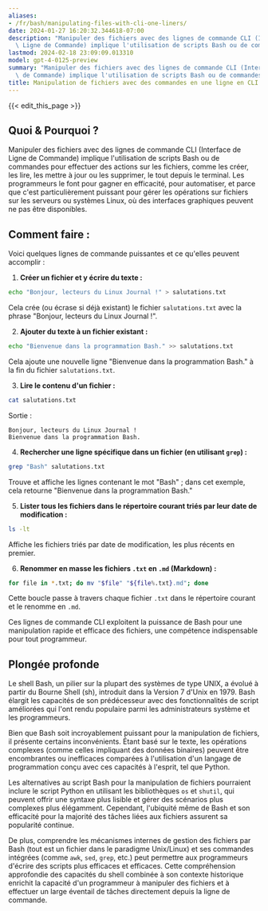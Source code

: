 ```yaml
---
aliases:
- /fr/bash/manipulating-files-with-cli-one-liners/
date: 2024-01-27 16:20:32.344618-07:00
description: "Manipuler des fichiers avec des lignes de commande CLI (Interface de\
  \ Ligne de Commande) implique l'utilisation de scripts Bash ou de commandes pour\u2026"
lastmod: 2024-02-18 23:09:09.013310
model: gpt-4-0125-preview
summary: "Manipuler des fichiers avec des lignes de commande CLI (Interface de Ligne\
  \ de Commande) implique l'utilisation de scripts Bash ou de commandes pour\u2026"
title: Manipulation de fichiers avec des commandes en une ligne en CLI
---
```


{{< edit_this_page >}}

## Quoi & Pourquoi ?

Manipuler des fichiers avec des lignes de commande CLI (Interface de Ligne de Commande) implique l'utilisation de scripts Bash ou de commandes pour effectuer des actions sur les fichiers, comme les créer, les lire, les mettre à jour ou les supprimer, le tout depuis le terminal. Les programmeurs le font pour gagner en efficacité, pour automatiser, et parce que c'est particulièrement puissant pour gérer les opérations sur fichiers sur les serveurs ou systèmes Linux, où des interfaces graphiques peuvent ne pas être disponibles.

## Comment faire :

Voici quelques lignes de commande puissantes et ce qu'elles peuvent accomplir :

1. **Créer un fichier et y écrire du texte :**
```Bash
echo "Bonjour, lecteurs du Linux Journal !" > salutations.txt
```
Cela crée (ou écrase si déjà existant) le fichier `salutations.txt` avec la phrase "Bonjour, lecteurs du Linux Journal !".

2. **Ajouter du texte à un fichier existant :** 
```Bash
echo "Bienvenue dans la programmation Bash." >> salutations.txt
```
Cela ajoute une nouvelle ligne "Bienvenue dans la programmation Bash." à la fin du fichier `salutations.txt`.

3. **Lire le contenu d'un fichier :**
```Bash
cat salutations.txt
```
Sortie :
```
Bonjour, lecteurs du Linux Journal !
Bienvenue dans la programmation Bash.
```

4. **Rechercher une ligne spécifique dans un fichier (en utilisant `grep`) :**
```Bash
grep "Bash" salutations.txt
```
Trouve et affiche les lignes contenant le mot "Bash" ; dans cet exemple, cela retourne "Bienvenue dans la programmation Bash."

5. **Lister tous les fichiers dans le répertoire courant triés par leur date de modification :**
```Bash
ls -lt
```
Affiche les fichiers triés par date de modification, les plus récents en premier.

6. **Renommer en masse les fichiers `.txt` en `.md` (Markdown) :**
```Bash
for file in *.txt; do mv "$file" "${file%.txt}.md"; done
```
Cette boucle passe à travers chaque fichier `.txt` dans le répertoire courant et le renomme en `.md`.

Ces lignes de commande CLI exploitent la puissance de Bash pour une manipulation rapide et efficace des fichiers, une compétence indispensable pour tout programmeur.

## Plongée profonde

Le shell Bash, un pilier sur la plupart des systèmes de type UNIX, a évolué à partir du Bourne Shell (sh), introduit dans la Version 7 d'Unix en 1979. Bash élargit les capacités de son prédécesseur avec des fonctionnalités de script améliorées qui l'ont rendu populaire parmi les administrateurs système et les programmeurs.

Bien que Bash soit incroyablement puissant pour la manipulation de fichiers, il présente certains inconvénients. Étant basé sur le texte, les opérations complexes (comme celles impliquant des données binaires) peuvent être encombrantes ou inefficaces comparées à l'utilisation d'un langage de programmation conçu avec ces capacités à l'esprit, tel que Python.

Les alternatives au script Bash pour la manipulation de fichiers pourraient inclure le script Python en utilisant les bibliothèques `os` et `shutil`, qui peuvent offrir une syntaxe plus lisible et gérer des scénarios plus complexes plus élégamment. Cependant, l'ubiquité même de Bash et son efficacité pour la majorité des tâches liées aux fichiers assurent sa popularité continue.

De plus, comprendre les mécanismes internes de gestion des fichiers par Bash (tout est un fichier dans le paradigme Unix/Linux) et ses commandes intégrées (comme `awk`, `sed`, `grep`, etc.) peut permettre aux programmeurs d'écrire des scripts plus efficaces et efficaces. Cette compréhension approfondie des capacités du shell combinée à son contexte historique enrichit la capacité d'un programmeur à manipuler des fichiers et à effectuer un large éventail de tâches directement depuis la ligne de commande.
